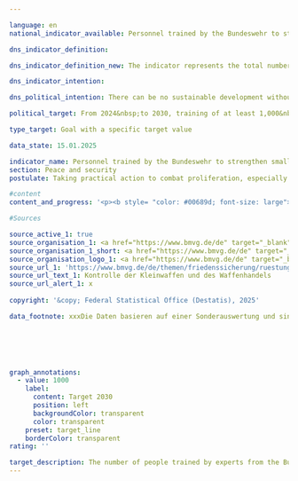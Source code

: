 ```yaml
---

language: en        
national_indicator_available: Personnel trained by the Bundeswehr to strengthen small arms control and ammunition security        

dns_indicator_definition:         

dns_indicator_definition_new: The indicator represents the total number of people who have been trained by experts from the Bundeswehr since 2024&nbsp;to strengthen the control of small arms and light weapons and related ammunition (including securing, registering and destroying small arms and light weapons) in particularly affected regions of the world.        

dns_indicator_intention:         

dns_political_intention: There can be no sustainable development without peace and no peace without sustainable development &#8209; this is emphasised in the preamble to the 2030&nbsp;Agenda for Sustainable Development. By training personnel to strengthen small arms control and ammunition security, Germany is making a contribution to peacebuilding in a specific area.        

political_target: From 2024&nbsp;to 2030, training of at least 1,000&nbsp;people by experts from the Bundeswehr        

type_target: Goal with a specific target value        

data_state: 15.01.2025        

indicator_name: Personnel trained by the Bundeswehr to strengthen small arms control and ammunition security        
section: Peace and security        
postulate: Taking practical action to combat proliferation, especially of small arms        

#content         
content_and_progress: '<p><b style= "color: #00689d; font-size: large">16.2&nbsp;Personnel trained by the Bundeswehr to strengthen small arms control and ammunition security</b><br><br>xxx<br><br>The control of small arms and ammunition is a component of international arms control policy. Inadequate security measures regarding small arms and ammunition can lead to an escalation of conflicts and the illicit proliferation of weapons. The Bundeswehr contributes to this effort as part of its security policy responsibility by deploying experts in this field to train personnel in various regions of the world to strengthen small arms control and ammunition security.<br><br>This indicator represents the total number of people trained by the Bundeswehr in the areas of small arms control and ammunition security since 2024. The data is based on a special evaluation by the Bundeswehr Center for Verification Tasks.<br><br>The training covers topics such as storage security, weapons identification, ammunition transport, and documentation. A distinction is made between training in small arms control (identification, documentation, and registration) and training in storage and ammunition security (Physical Security and Stockpile Management, PSSM). The latter focuses on the safe storage and transport of ammunition and explosives, as well as on security precautions for ammunition depots, including their distances from civilian buildings. The various training courses last between a few days and several weeks. Approximately five to ten courses are conducted annually. Each course trains approximately 15&nbsp;to 60&nbsp;participants. The regional priorities are determined annually in consultation with the Federal Foreign Office. The current focus is on Southeast Europe, including Ukraine, West Africa, particularly the ECOWAS (Economic Community of West African States) region, and Central Asia.<br><br>In 2024, 182&nbsp;specialists were trained, including 33&nbsp;women and 149&nbsp;men. The politically defined goal is to train a total of at least 1,000&nbsp;people in this field between the beginning of 2024&nbsp;and the end of 2030. The required annual volume of training measures was reached in the first survey in 2024.<br><br>All trained individuals are considered equal in the indicator, regardless of the duration and intensity of the training, which somewhat limits its significance. Furthermore, no qualitative conclusions can be drawn from the indicator regarding the type of training or the subsequent practical application of the skills taught. Revision in the form of subsequent or ongoing monitoring of the content taught—if carried out—is not part of the indicator. Nor can it be determined to what extent or to what extent the trained individuals subsequently actually contribute to preventing the illegal proliferation of weapons.</p>'                

#Sources        

source_active_1: true
source_organisation_1: <a href="https://www.bmvg.de/de" target="_blank" onclick="return confirm_alert('x', 'En')">XXXBundesministerium der Verteidigung</a>
source_organisation_1_short: <a href="https://www.bmvg.de/de" target="_blank" onclick="return confirm_alert('x', 'En')">XXXBundesministerium der Verteidigung</a>
source_organisation_logo_1: <a href="https://www.bmvg.de/de" target="_blank" onclick="return confirm_alert('x', 'En')"><img src="https://dnsTestEnvironment.github.io/dns-indicators/public/OrgImgEn/bmvg.png" alt="XXXBundesministerium der Verteidigung" title=" Click here to visit the homepage of the organizationXXXBundesministerium der Verteidigung" style="height:60px; width:148px; border:transparent"/></a>
source_url_1: 'https://www.bmvg.de/de/themen/friedenssicherung/ruestungskontrolle/kontrolle-der-kleinwaffen-und-des-waffenhandels'
source_url_text_1: Kontrolle der Kleinwaffen und des Waffenhandels
source_url_alert_1: x
        
copyright: '&copy; Federal Statistical Office (Destatis), 2025'        

data_footnote: xxxDie Daten basieren auf einer Sonderauswertung und sind nicht öffentlich zugänglich.        

        

        


graph_annotations:
  - value: 1000
    label:
      content: Target 2030
      position: left
      backgroundColor: transparent
      color: transparent
    preset: target_line
    borderColor: transparent                        
rating: ''        

target_description: The number of people trained by experts from the Bundeswehr is to increase to a total of 1,000&nbsp;between 2024&nbsp;and 2030.<br><br><br>No assessment possible. Too few data points.        
---
```


